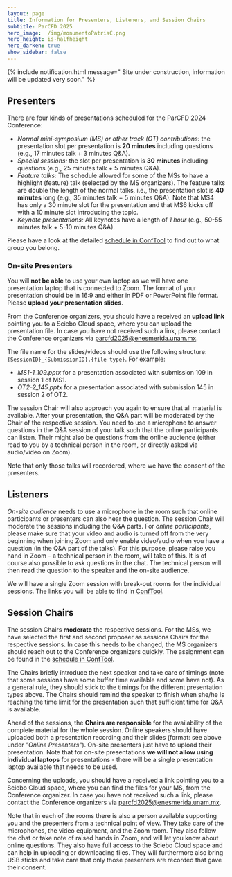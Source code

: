 ```yaml
---
layout: page
title: Information for Presenters, Listeners, and Session Chairs
subtitle: ParCFD 2025
hero_image:  /img/monumentoPatriaC.png
hero_height: is-halfheight
hero_darken: true
show_sidebar: false
---
```


{% include notification.html message="
Site under construction, information will be updated very soon." %}

## Presenters

There are four kinds of presentations scheduled for the ParCFD 2024 Conference:

- *Normal mini-symposium (MS) or other track (OT) contributions:* the presentation slot per presentation is **20 minutes** including questions (e.g., 17 minutes talk + 3 minutes Q&A).  
- *Special sessions:* the slot per presentation is **30 minutes** including questions (e.g., 25 minutes talk + 5 minutes Q&A).
- *Feature talks:* The schedule allowed for some of the MSs to have a highlight (feature) talk (selected by the MS organizers). The feature talks are double the length of the normal talks, i.e., the presentation slot is **40 minutes** long (e.g., 35 minutes talk + 5 minutes Q&A). Note that MS4 has only a 30 minute slot for the presentation and that MS6 kicks off with a 10 minute slot introducing the topic.  
- *Keynote presentations:* All keynotes have a length of *1 hour* (e.g., 50-55 minutes talk + 5-10 minutes Q&A).

Please have a look at the detailed [schedule in ConfTool](https://www.conftool.net/parcfd2024/) to find out to what group you belong.

<!-- ### Online Presenters

Please provide a recording of your talk, e.g., recorded on Zoom, in 16:9 format as a video file (use standardized formats such as mp4) latest until **Friday, 30.08.2025**. This talk serves as a backup solution in case you have troubles connecting to the Zoom session. Furthermore, please also **upload your slides**, either in PDF or PowerPoint format.

From the Conference organizers, you should have a received an **upload link** pointing you to a Sciebo Cloud space, where you can upload both files the presentation and the video. In case you have not received such a link, please contact the Conference organizers via [parcfd2025@enesmerida.unam.mx](mailto:parcfd2025@enesmerida.unam.mx).

The file name for the slides/videos should use the following structure: `{SessionID}_{SubmissionID}.{file type}`. For example:

- *MS1-1_109.pptx* for a presentation associated with submission 109 in session 1 of MS1.
- *OT2-2_145.pptx* for a presentation associated with submission 145 in session 2 of OT2.
- *MS1-1_109.mp4* for a recording associated with submission 109 in session 1 of MS1.
- *OT2-2_145.mp4* for a recording associated with submission 145 in session 2 of OT2.

The session Chair will also approach you again to ensure that all material is available. After your presentation, the Q&A part will be moderated by the Chair of the respective session. We have a microphone in the conference room connected to Zoom and a video from the room will also be streamed.

We will have a single Zoom session with break-out rooms for the individual sessions. The links you will be able to find in [ConfTool](https://www.conftool.net/parcfd2024/).

Note that only those talks will recordered, where we have the consent of the presenters. -->

### On-site Presenters

You will **not be able** to use your own laptop as we will have one presentation laptop that is connected to Zoom. The format of your presentation should be in 16:9 and either in PDF or PowerPoint file format. Please **upload your presentation slides**.

From the Conference organizers, you should have a received an **upload link** pointing you to a Sciebo Cloud space, where you can upload the presentation file. In case you have not received such a link, please contact the Conference organizers via [parcfd2025@enesmerida.unam.mx](mailto:parcfd2025@enesmerida.unam.mx).

The file name for the slides/videos should use the following structure: `{SessionID}_{SubmissionID}.{file type}`. For example:

- *MS1-1_109.pptx* for a presentation associated with submission 109 in session 1 of MS1.
- *OT2-2_145.pptx* for a presentation associated with submission 145 in session 2 of OT2.

The session Chair will also approach you again to ensure that all material is available. After your presentation, the Q&A part will be moderated by the Chair of the respective session. You need to use a microphone to answer questions in the Q&A session of your talk such that the online participants can listen. Their might also be questions from the online audience (either read to you by a technical person in the room, or directly asked via audio/video on Zoom).

Note that only those talks will recordered, where we have the consent of the presenters.

## Listeners

*On-site audience* needs to use a microphone in the room such that online participants or presenters can also hear the question. The session Chair will moderate the sessions including the Q&A parts. For *online participants*, please make sure that your video and audio is turned off from the very beginning when joining Zoom and only enable video/audio when you have a question (in the Q&A part of the talks). For this purpose, please raise you hand in Zoom - a technical person in the room, will take of this. It is of course also possible to ask questions in the chat. The technical person will then read the question to the speaker and the on-site audience.

We will have a single Zoom session with break-out rooms for the individual sessions. The links you will be able to find in [ConfTool](https://www.conftool.net/parcfd2024/).

## Session Chairs

The session Chairs **moderate** the respective sessions. For the MSs, we have selected the first and second proposer as sessions Chairs for the respective sessions. In case this needs to be changed, the MS organizers should reach out to the Conference organizers quickly. The assignment can be found in the [schedule in ConfTool](https://www.conftool.net/parcfd2024/).

The Chairs briefly introduce the next speaker and take care of timings (note that some sessions have some buffer time available and some have not). As a general rule, they should stick to the timings for the different presentation types above. The Chairs should remind the speaker to finish when she/he is reaching the time limit for the presentation such that sufficient time for Q&A is available.

Ahead of the sessions, the **Chairs are responsible** for the availability of the complete material for the whole session. Online speakers should have uploaded both a presentation recording and their slides (format: see above under *"Online Presenters"*). On-site presenters just have to upload their presentation. Note that for on-site presentations **we will not allow using individual laptops** for presentations - there will be a single presentation laptop available that needs to be used.

Concerning the uploads, you should have a received a link pointing you to a Sciebo Cloud space, where you can find the files for your MS, from the Conference organizer. In case you have not received such a link, please contact the Conference organizers via [parcfd2025@enesmerida.unam.mx](mailto:parcfd2025@enesmerida.unam.mx).

Note that in each of the rooms there is also a person available supporting you and the presenters from a technical point of view. They take care of the microphones, the video equipment, and the Zoom room. They also follow the chat or take note of raised hands in Zoom, and will let you know about online questions. They also have full access to the Sciebo Cloud space and can help in uploading or downloading files. They will furthermore also bring USB sticks and take care that only those presenters are recorded that gave their consent.